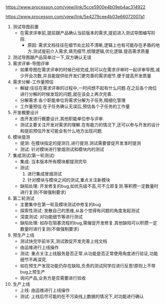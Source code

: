 https://www.processon.com/view/link/5cce5900e4b09eb4ac314922

https://www.processon.com/view/link/5e4279cee4b03e66072007a1

1. 测试导图前置
    - 在需求评审前,提前跟产品确认当前版本的需求,提前进入测试导图编写阶段.
        - 原因: 需求文档往往在细节处比较不清晰,逻辑上也有可能存在矛盾的地方.测试提前介入需求,填充细节,梳理逻辑,优化逻辑.提高需求质量
2. 测试导图跟产品简单过一下,双方确认无误
3. 需求评审-导图评审
    - 如果导图在需求评审的时候已经完成,则可以在需求评审时一起评审导图,减少开会次数,并且能提供给开发们更完善的需求细节.便于提高开发质量
4. 需求分解-工作量预估
    - 解疑:往往在需求评审的过程中,一时间想不起有什么问题.在之后各个岗位进行分解的时候发现的问题,就在该会上再次完善.
    - 分解需求:各个职能单位将需求分解为子任务,精细化管理
    - 工作量预估:在子任务确认无误后,预估各个子任务的工作量
5. 开发概要设计
    - 由开发进行概要设计,其他职能单位参与评审.
    - 测试主要关注开发对需求的理解.在有能力的情况下,还可以参与开发的设计和提前预估开发可能会有什么地方出现问题.
6. 模块提测
    - 提测: 在模块指定的提测日,进行提测.测试需要督促开发准时提测
    - 测试: 针对模块进行冒烟测试和模块内的测试
7. 集成测试(第一轮测试)
    - 集成: 当本版本所有模块都提测完毕
    - 测试: 
        1. 进行集成冒烟测试
        2. 针对模块与模块之间的测试,重点关注新模块
    - 缺陷处理: 开发修复的bug,如优先级不高,可不立即复测.等积攒一定数量时进行复测(不做强制要求)
8. 第二轮测试
    - 主要集中在第一轮及模块测试中修复的bug
    - 探索性测试: 发散自己的思维,从各个觉得有问题的角度发起测试
    - 深度测试: 对功能细节等进行测试
    - 缺陷处理: 如存在阻塞流程的bug,需催促开发修复.其他缺陷可以积攒一定数量时进行复测(不做强制要求)
9. 预生产上线
    - 测试快完毕前半天,测试敦促开发完善上线文档
    - 由运维进行上线操作
    - 测试: 重点关注上线服务是否正常.从功能是否正常使用角度进行验证,功能细节不再深究.
    - 如在预生产发现功能仍存在缺陷,负责的测试同学应进行反思!原则上不带bug上预生产
    - 询问产品,业务方是否需要进行验收
10. 生产上线
    - 上线: 由运维进行上线操作
    - 测试: 上线后尽可能的在不污染线上数据的情况下,对功能进行确认